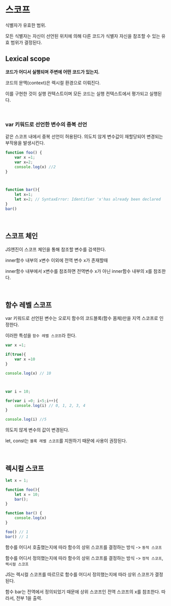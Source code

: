 # 스코프

식별자가 유효한 범위.

모든 식별자는 자신이 선언된 위치에 의해 다른 코드가 식별자 자신을 참조할 수 있는 유효 범위가 결정된다.

## Lexical scope

**코드가 어디서 실행되며 주변에 어떤 코드가 있는지.**

코드의 문맥(context)은 렉시컬 환경으로 이뤄진다.

이를 구현한 것이 실행 컨텍스트이며 모든 코드는 실행 컨텍스트에서 평가되고 실행된다.

<br>

### var 키워드로 선언한 변수의 중복 선언

같은 스코프 내에서 중복 선언이 허용된다. 의도치 않게 변수값이 재할당되어 변경되는 부작용을 발생시킨다.

```js
function foo() {
    var x =1;
    var x=2;
    console.log(x) //2
}



function bar(){
    let x=1;
    let x=2; // SyntaxError: Identifier 'x'has already been declared
}
bar()

```

<br>

## 스코프 체인

JS엔진이 스코프 체인을 통해 참조할 변수를 검색한다.

inner함수 내부의 x변수 이외에 전역 변수 x가 존재할때

inner함수 내부에서 x변수를 참조하면 전역변수 x가 아닌 inner함수 내부의 x를 참조한다.

<br>

## 함수 레벨 스코프

var 키워드로 선언된 변수는 오로지 함수의 코드블록(함수 몸체)만을 지역 스코프로 인정한다. 

이러한 특성을 `함수 레벨 스코프`라 한다.
```js
var x =1;

if(true){
    var x =10
}

console.log(x) // 10



var i = 10;

for(var i =0; i<5;i++){
    console.log(i) // 0, 1, 2, 3, 4
}

console.log(i) //5
```

의도치 않게 변수의 값이 변경된다.

let, const는 `블록 레벨 스코프`를 지원하기 때문에 사용이 권장된다.



<br>

## 렉시컬 스코프

```js
let x = 1;

function foo(){
    let x = 10;
    bar();
}

function bar() {
    console.log(x)
}

foo() // 1
bar() // 1
```

함수를 어디서 호출했는지에 따라 함수의 상위 스코프를 결정하는 방식 -> `동적 스코프`

함수를 어디서 정의했는지에 따라 함수의 상위 스코프를 결정하는 방식 -> `정적 스코프`, `렉시컬 스코프`

JS는 렉시컬 스코프를 따르므로 함수를 어디서 정의했는지에 따라 상위 스코프가 결정된다.

함수 bar는 전역에서 정의되었기 때문에 상위 스코프인 전역 스코프의 x를 참조한다. 따라서, 전부 1을 출력.

